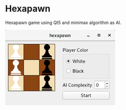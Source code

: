 # Hexapawn

Hexapawn game using Qt5 and minimax algorithm as AI.

![Screenshot](img/screenshot.png)
